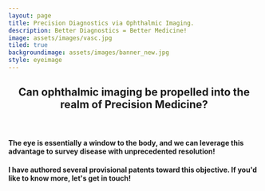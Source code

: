 ```yaml
---
layout: page
title: Precision Diagnostics via Ophthalmic Imaging.
description: Better Diagnostics = Better Medicine! 
image: assets/images/vasc.jpg
tiled: true
backgroundimage: assets/images/banner_new.jpg
style: eyeimage
---
```

<header class="minor">
<h2>Can ophthalmic imaging be propelled into the realm of Precision Medicine?</h2>
</header>

<h4>The eye is essentially a window to the body, and we can leverage this advantage to survey disease with unprecedented resolution!</h4>

<h4>I have authored several provisional patents toward this objective. If 
you'd like to know more, let's get in touch!</h4>





